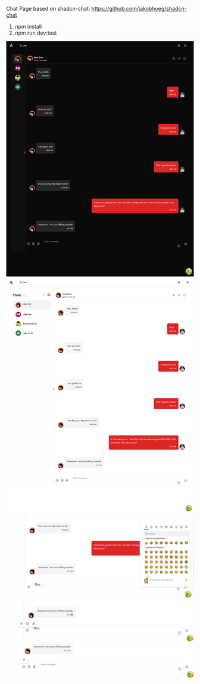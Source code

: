 Chat Page based on shadcn-chat: https://github.com/jakobhoeg/shadcn-chat

1. npm install
2. npm run dev:test

![img1](./src/assets/examples/example1.png)
![img2](./src/assets/examples/example2.png)
![img3](./src/assets/examples/example3.PNG)
![img4](./src/assets/examples/example4.PNG)
![img5](./src/assets/examples/example5.PNG)